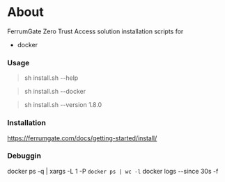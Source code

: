 # About

FerrumGate Zero Trust Access solution installation scripts for

- docker

### Usage

> sh install.sh --help

> sh install.sh --docker

> sh install.sh --version 1.8.0

### Installation

<https://ferrumgate.com/docs/getting-started/install/>

### Debuggin

docker ps -q | xargs -L 1 -P `docker ps | wc -l` docker logs --since 30s -f
